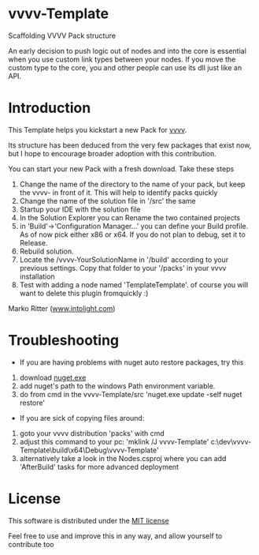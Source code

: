 vvvv-Template
=============

Scaffolding VVVV Pack structure 

An early decision to push logic out of nodes and into the core is essential when you use custom link types between your nodes. If you move the custom type to the core, you and other people can use its dll just like an API.

Introduction
============

This Template helps you kickstart a new Pack for [vvvv](http://www.vvvv.org). 


Its structure has been deduced from the very few packages that exist now, but I hope to encourage broader adoption with this contribution. 

You can start your new Pack with a fresh download. Take these steps 

1. Change the name of the directory to the name of your pack, but keep the vvvv- in front of it. This will help to identify packs quickly
2. Change the name of the solution file in '/src' the same
3. Startup your IDE with the solution file
4. In the Solution Explorer you can Rename the two contained projects
5. in 'Build'->'Configuration Manager...' you can define your Build profile. As of now pick either x86 or x64. If you do not plan to debug, set it to Release. 
6. Rebuild solution. 
7. Locate the /vvvv-YourSolutionName in '/build' according to your previous settings. Copy that folder to your '/packs' in your vvvv installation 
8. Test with adding a node named 'TemplateTemplate'. of course you will want to delete this plugin fromquickly :)

Marko Ritter (www.intolight.com)


Troubleshooting
============

- If you are having problems with nuget auto restore packages, try this 
1. download [nuget.exe](http://download-codeplex.sec.s-msft.com/Download/Release?ProjectName=nuget&DownloadId=757017&FileTime=130290366297630000&Build=20841)
2. add nuget's path to the windows Path environment variable.
3. do from cmd in the vvvv-Template/src 
'nuget.exe update -self 
nuget restore'

- If you are sick of copying files around:
1. goto your vvvv distribution 'packs' with cmd
2. adjust this command to your pc: 'mklink /J vvvv-Template' c:\dev\vvvv-Template\build\x64\Debug\vvvv-Template'
3. alternatively take a look in the Nodes.csproj where you can add 'AfterBuild' tasks for more advanced deployment 

License
=======

This software is distributed under the [MIT license](http://opensource.org/licenses/MIT)

Feel free to use and improve this in any way, and allow yourself to contribute too
